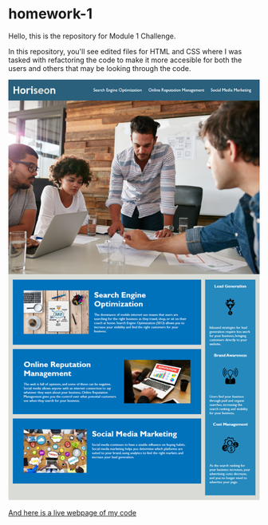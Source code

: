 # homework-1

Hello, this is the repository for Module 1 Challenge.

In this repository, you'll see edited files for HTML and CSS where I was tasked with refactoring the code to make it more accesible for both the users and others that may be looking through the code.




![The codes should create something that looks like this.](01-html-css-git-homework-demo.png)

[And here is a live webpage of my code](https://dowon7.github.io/homework-1/)
